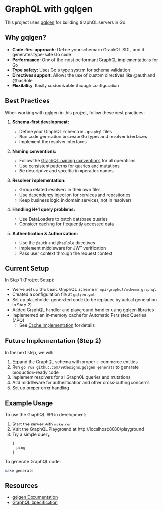 # GraphQL with gqlgen

This project uses [gqlgen](https://github.com/99designs/gqlgen) for building GraphQL servers in Go.

## Why gqlgen?

- **Code-first approach:** Define your schema in GraphQL SDL, and it generates type-safe Go code
- **Performance:** One of the most performant GraphQL implementations for Go
- **Type safety:** Uses Go's type system for schema validation
- **Directives support:** Allows the use of custom directives like @auth and @hasRole
- **Flexibility:** Easily customizable through configuration

## Best Practices

When working with gqlgen in this project, follow these best practices:

1. **Schema-first development:**
   - Define your GraphQL schema in `.graphql` files
   - Run code generation to create Go types and resolver interfaces
   - Implement the resolver interfaces

2. **Naming conventions:**
   - Follow the [GraphQL naming conventions](./graphql-naming-conventions.md) for all operations
   - Use consistent patterns for queries and mutations
   - Be descriptive and specific in operation names

3. **Resolver implementation:**
   - Group related resolvers in their own files
   - Use dependency injection for services and repositories 
   - Keep business logic in domain services, not in resolvers

3. **Handling N+1 query problems:**
   - Use DataLoaders to batch database queries
   - Consider caching for frequently accessed data

4. **Authentication & Authorization:**
   - Use the `@auth` and `@hasRole` directives
   - Implement middleware for JWT verification
   - Pass user context through the request context

## Current Setup

In Step 1 (Project Setup):
- We've set up the basic GraphQL schema in `api/graphql/schema.graphql`
- Created a configuration file at `gqlgen.yml`
- Set up placeholder generated code (to be replaced by actual generation in Step 2)
- Added GraphQL handler and playground handler using gqlgen libraries
- Implemented an in-memory cache for Automatic Persisted Queries (APQ)
  - See [Cache Implementation](./cache-implementation.md) for details

## Future Implementation (Step 2)

In the next step, we will:
1. Expand the GraphQL schema with proper e-commerce entities
2. Run `go run github.com/99designs/gqlgen generate` to generate production-ready code
3. Implement resolvers for all GraphQL queries and mutations
4. Add middleware for authentication and other cross-cutting concerns
5. Set up proper error handling

## Example Usage

To use the GraphQL API in development:
1. Start the server with `make run`
2. Visit the GraphQL Playground at http://localhost:8080/playground
3. Try a simple query:
   ```graphql
   {
     ping
   }
   ```
   
To generate GraphQL code:
```bash
make generate
```

## Resources

- [gqlgen Documentation](https://gqlgen.com/)
- [GraphQL Specification](https://spec.graphql.org/)
